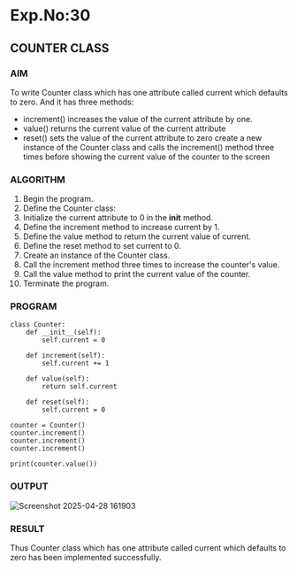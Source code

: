 # Exp.No:30  
## COUNTER CLASS

### AIM  
To write  Counter class which  has one attribute called current which defaults to zero. And it has three methods:
- increment() increases the value of the current attribute by one.
- value() returns the current value of the current attribute
- reset() sets the value of the current attribute to zero
create a new instance of the Counter class and calls the increment() method three times before showing the current value of the counter to the screen

### ALGORITHM

1. Begin the program.
2. Define the Counter class:
3. Initialize the current attribute to 0 in the __init__ method.
4. Define the increment method to increase current by 1.
5. Define the value method to return the current value of current.
6. Define the reset method to set current to 0.
7. Create an instance of the Counter class.
8. Call the increment method three times to increase the counter's value.
9. Call the value method to print the current value of the counter.
10. Terminate the program.

### PROGRAM
```
class Counter:
    def __init__(self):
        self.current = 0

    def increment(self):
        self.current += 1

    def value(self):
        return self.current

    def reset(self):
        self.current = 0

counter = Counter()
counter.increment()
counter.increment()
counter.increment()

print(counter.value())
```

### OUTPUT
![Screenshot 2025-04-28 161903](https://github.com/user-attachments/assets/a66c0a9f-d0fe-4620-aff6-5216e7cd8680)

### RESULT
Thus Counter class which  has one attribute called current which defaults to zero has been implemented successfully.
